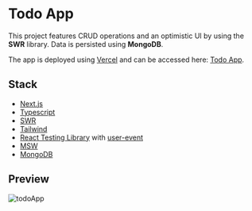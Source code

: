# Todo App

This project features CRUD operations and an optimistic UI by using the **SWR** library. Data is persisted using **MongoDB**.

The app is deployed using [Vercel](https://vercel.com/) and can be accessed here: [Todo App](https://todo-app-nextjs-six.vercel.app/).

## Stack

- [Next.js](https://nextjs.org/)
- [Typescript](https://www.typescriptlang.org/)
- [SWR](https://swr.vercel.app/)
- [Tailwind](https://tailwindcss.com/)
- [React Testing Library](https://testing-library.com/docs/react-testing-library/intro) with [user-event](https://testing-library.com/docs/user-event/intro)
- [MSW](https://mswjs.io/)
- [MongoDB](https://www.mongodb.com/)

## Preview

![todoApp](https://user-images.githubusercontent.com/11589345/176714083-91f651c0-2f67-4804-afa3-f9ba83a7b3fa.gif)


